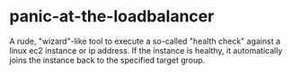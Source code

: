 # panic-at-the-loadbalancer
A rude, "wizard"-like tool to execute a so-called "health check" against a linux ec2 instance or ip address. If the instance is healthy, it automatically joins the instance back to the specified target group.
